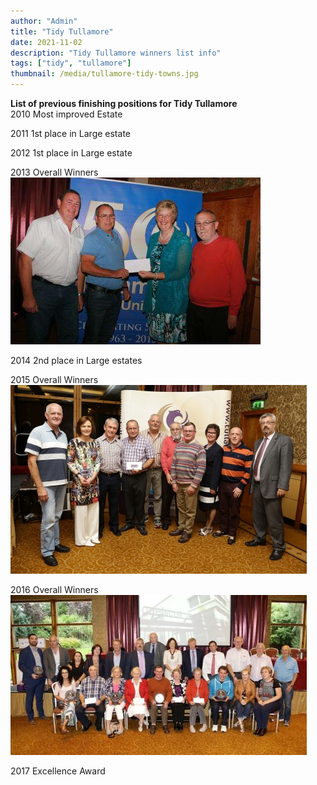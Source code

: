 ```yaml
---
author: "Admin"
title: "Tidy Tullamore"
date: 2021-11-02
description: "Tidy Tullamore winners list info"
tags: ["tidy", "tullamore"]
thumbnail: /media/tullamore-tidy-towns.jpg
---
```

<b>List of previous finishing positions for Tidy Tullamore</b>   
2010 Most improved Estate   

2011 1st place in Large estate   

2012 1st place in Large estate    

2013 Overall Winners   
![2013 Winners](/media/2013win.jpg)

2014 2nd place in Large estates   

2015 Overall Winners   
![2015 Winners](/media/2015win.jpg)

2016 Overall Winners   
![2016 Winners](/media/2016win.jpg)

2017 Excellence Award   